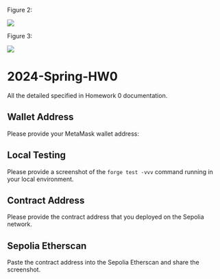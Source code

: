 Figure 2:

![](https://hackmd.io/_uploads/r1uFMFX3p.png)

Figure 3:

![](https://hackmd.io/_uploads/rkacGFm2a.png)

# 2024-Spring-HW0

All the detailed specified in Homework 0 documentation.

## Wallet Address
Please provide your MetaMask wallet address:

## Local Testing
Please provide a screenshot of the `forge test -vvv` command running in your local environment.

## Contract Address
Please provide the contract address that you deployed on the Sepolia network.

## Sepolia Etherscan
Paste the contract address into the Sepolia Etherscan and share the screenshot.